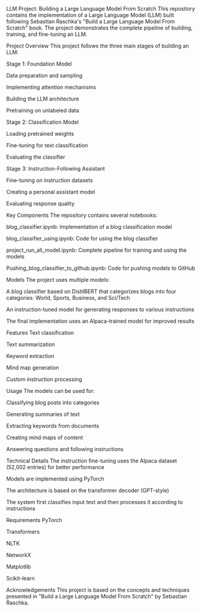 LLM Project: Building a Large Language Model From Scratch
This repository contains the implementation of a Large Language Model (LLM) built following Sebastian Raschka's "Build a Large Language Model From Scratch" book. The project demonstrates the complete pipeline of building, training, and fine-tuning an LLM.

Project Overview
This project follows the three main stages of building an LLM:

Stage 1: Foundation Model

Data preparation and sampling

Implementing attention mechanisms

Building the LLM architecture

Pretraining on unlabeled data

Stage 2: Classification Model

Loading pretrained weights

Fine-tuning for text classification

Evaluating the classifier

Stage 3: Instruction-Following Assistant

Fine-tuning on instruction datasets

Creating a personal assistant model

Evaluating response quality

Key Components
The repository contains several notebooks:

blog_classifier.ipynb: Implementation of a blog classification model

blog_classifier_using.ipynb: Code for using the blog classifier

project_run_all_model.ipynb: Complete pipeline for training and using the models

Pushing_blog_classifier_to_github.ipynb: Code for pushing models to GitHub

Models
The project uses multiple models:

A blog classifier based on DistilBERT that categorizes blogs into four categories: World, Sports, Business, and Sci/Tech

An instruction-tuned model for generating responses to various instructions

The final implementation uses an Alpaca-trained model for improved results

Features
Text classification

Text summarization

Keyword extraction

Mind map generation

Custom instruction processing

Usage
The models can be used for:

Classifying blog posts into categories

Generating summaries of text

Extracting keywords from documents

Creating mind maps of content

Answering questions and following instructions

Technical Details
The instruction fine-tuning uses the Alpaca dataset (52,002 entries) for better performance

Models are implemented using PyTorch

The architecture is based on the transformer decoder (GPT-style)

The system first classifies input text and then processes it according to instructions

Requirements
PyTorch

Transformers

NLTK

NetworkX

Matplotlib

Scikit-learn

Acknowledgements
This project is based on the concepts and techniques presented in "Build a Large Language Model From Scratch" by Sebastian Raschka.
